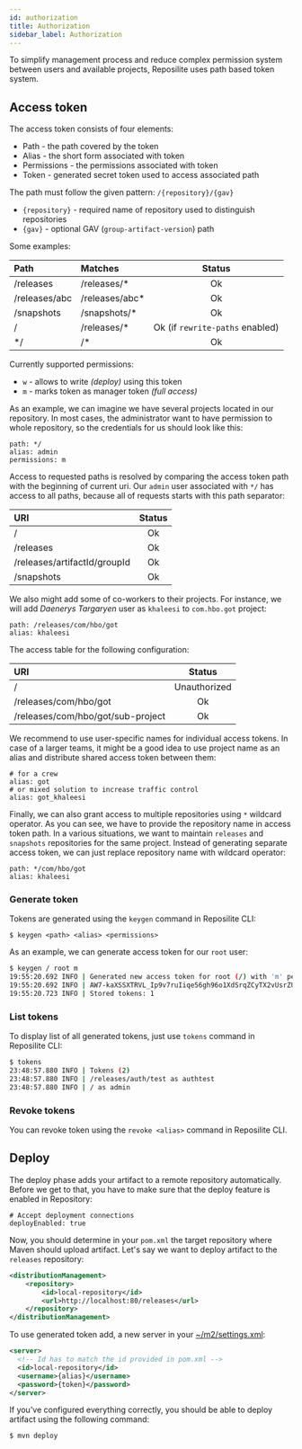 ```yaml
---
id: authorization
title: Authorization
sidebar_label: Authorization
---
```


To simplify management process and reduce complex permission system between users and available projects,
Reposilite uses path based token system.

## Access token
The access token consists of four elements:

* Path - the path covered by the token
* Alias - the short form associated with token
* Permissions - the permissions associated with token
* Token - generated secret token used to access associated path

The path must follow the given pattern: `/{repository}/{gav}`
* `{repository}` - required name of repository used to distinguish repositories
* `{gav}` - optional GAV (`group-artifact-version`) path

Some examples:

| Path | Matches | Status |
| :--  | :--     | :--:   |
| /releases | /releases/* | Ok |
| /releases/abc | /releases/abc* | Ok |
| /snapshots | /snapshots/* | Ok |
| / | /releases/* | Ok (if `rewrite-paths` enabled) |
| */ | /* | Ok |

Currently supported permissions:

* `w` - allows to write *(deploy)* using this token
* `m` - marks token as manager token *(full access)*

As an example, we can imagine we have several projects located in our repository. 
In most cases, the administrator want to have permission to whole repository, so the credentials for us should look like this:

```properties
path: */
alias: admin
permissions: m
```

Access to requested paths is resolved by comparing the access token path with the beginning of current uri. Our `admin` user associated with `*/` has access to all paths, because all of requests starts with this path separator:

| URI | Status |
| :-- | :----: |
| / | Ok |
| /releases | Ok |
| /releases/artifactId/groupId | Ok |
| /snapshots | Ok |

We also might add some of co-workers to their projects. 
For instance, we will add *Daenerys Targaryen* user as `khaleesi` to `com.hbo.got` project:

```properties
path: /releases/com/hbo/got
alias: khaleesi
```

The access table for the following configuration:

| URI | Status |
| :-- | :----: |
| / | Unauthorized |
| /releases/com/hbo/got | Ok |
| /releases/com/hbo/got/sub-project | Ok |

We recommend to use user-specific names for individual access tokens.
In case of a larger teams, 
it might be a good idea to use project name as an alias and distribute shared access token between them:

```properties
# for a crew
alias: got
# or mixed solution to increase traffic control
alias: got_khaleesi
```

Finally, we can also grant access to multiple repositories using `*` wildcard operator.
As you can see, we have to provide the repository name in access token path. 
In a various situations, we want to maintain `releases` and `snapshots` repositories for the same project.
Instead of generating separate access token, we can just replace repository name with wildcard operator:

```properties
path: */com/hbo/got
alias: khaleesi
```

### Generate token
Tokens are generated using the `keygen` command in Reposilite CLI:

```log
$ keygen <path> <alias> <permissions>
```

As an example, we can generate access token for our `root` user:

```bash
$ keygen / root m
19:55:20.692 INFO | Generated new access token for root (/) with 'm' permissions
19:55:20.692 INFO | AW7-kaXSSXTRVL_Ip9v7ruIiqe56gh96o1XdSrqZCyTX2vUsrZU3roVOfF-YYF-y
19:55:20.723 INFO | Stored tokens: 1
```

### List tokens
To display list of all generated tokens, just use `tokens` command in Reposilite CLI:

```bash
$ tokens
23:48:57.880 INFO | Tokens (2)
23:48:57.880 INFO | /releases/auth/test as authtest
23:48:57.880 INFO | / as admin
```

### Revoke tokens
You can revoke token using the `revoke <alias>` command in Reposilite CLI.

## Deploy
The deploy phase adds your artifact to a remote repository automatically.
Before we get to that, you have to make sure that the deploy feature is enabled in Repository:

```properties
# Accept deployment connections
deployEnabled: true
```

Now, you should determine in your `pom.xml` the target repository where Maven should upload artifact.
Let's say we want to deploy artifact to the `releases` repository:

```xml
<distributionManagement>
    <repository>
        <id>local-repository</id>
        <url>http://localhost:80/releases</url>
    </repository>
</distributionManagement>
```

To use generated token add, a new server in your [~/m2/settings.xml](https://maven.apache.org/settings.html):

```xml
<server>
  <!-- Id has to match the id provided in pom.xml -->
  <id>local-repository</id>
  <username>{alias}</username>
  <password>{token}</password>
</server>
```

If you've configured everything correctly, you should be able to deploy artifact using the following command:

```bash
$ mvn deploy
```